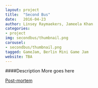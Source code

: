 ```yaml
---
layout: project
title:  "Second Bus"
date:   2016-04-23
author: Linsey Raymaekers, Jameela Khan
categories:
- project
img: secondbus/thumbnail.png
carousel:
- secondbus/thumbnail.png
tagged: GameJam, Berlin Mini Game Jam
website: TBA
---
```

####Description
More goes here

<a href="http://poeticvideogames.tumblr.com/post/143386350070/three-game-jams-in-three-weeks">Post-mortem</a>
